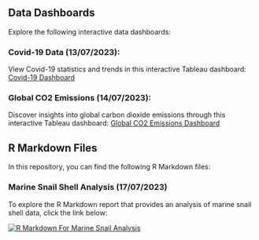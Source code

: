 ## Data Dashboards

Explore the following interactive data dashboards:

### Covid-19 Data (13/07/2023):
View Covid-19 statistics and trends in this interactive Tableau dashboard:
[Covid-19 Dashboard](https://public.tableau.com/app/profile/sami2054/viz/Covid19_Dashboard_16892779096030/Dashboard1)

### Global CO2 Emissions (14/07/2023):
Discover insights into global carbon dioxide emissions through this interactive Tableau dashboard:
[Global CO2 Emissions Dashboard](https://public.tableau.com/app/profile/sami2054/viz/GlobalC02Emissions_16892900889020/Dashboard1)

## R Markdown Files

In this repository, you can find the following R Markdown files:

### Marine Snail Shell Analysis (17/07/2023)
To explore the R Markdown report that provides an analysis of marine snail shell data, click the link below:

[![R Markdown For Marine Snail Analysis](https://img.shields.io/badge/R%20Markdown-For%20Marine%20Snail%20Analysis-blue)](https://github.com/SamiHaque2607/PortfolioProjects/blob/main/R%20Markdown%20For%20Marine%20Snail%20Analysis.md)



